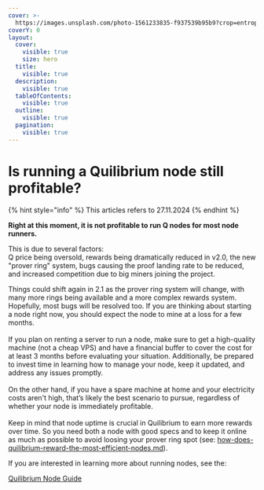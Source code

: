 ```yaml
---
cover: >-
  https://images.unsplash.com/photo-1561233835-f937539b95b9?crop=entropy&cs=srgb&fm=jpg&ixid=M3wxOTcwMjR8MHwxfHNlYXJjaHw1fHxzZXJ2ZXJ8ZW58MHx8fHwxNzE4NzEwNDA2fDA&ixlib=rb-4.0.3&q=85
coverY: 0
layout:
  cover:
    visible: true
    size: hero
  title:
    visible: true
  description:
    visible: true
  tableOfContents:
    visible: true
  outline:
    visible: true
  pagination:
    visible: true
---
```


# Is running a Quilibrium node still profitable?

{% hint style="info" %}
This articles refers to 27.11.2024
{% endhint %}

**Right at this moment, it is not profitable to run Q nodes for most node runners.**&#x20;

This is due to several factors: \
Q price being oversold, rewards being dramatically reduced in v2.0, the new "prover ring" system, bugs causing the proof landing rate to be reduced, and increased competition due to big miners joining the project.&#x20;

Things could shift again in 2.1 as the prover ring system will change, with many more rings being available and a more complex rewards system. Hopefully, most bugs will be resolved too. If you are thinking about starting a node right now, you should expect the node to mine at a loss for a few months.\
\
If you plan on renting a server to run a node, make sure to get a high-quality machine (not a cheap VPS) and have a financial buffer to cover the cost for at least 3 months before evaluating your situation. Additionally, be prepared to invest time in learning how to manage your node, keep it updated, and address any issues promptly.\
\
On the other hand, if you have a spare machine at home and your electricity costs aren't high, that’s likely the best scenario to pursue, regardless of whether your node is immediately profitable.\
\
Keep in mind that node uptime is crucial in Quilibrium to earn more rewards over time. So you need both a node with good specs and to keep it online as much as possible to avoid loosing your prover ring spot (see: [how-does-quilibrium-reward-the-most-efficient-nodes.md](how-does-quilibrium-reward-the-most-efficient-nodes.md "mention")).

If you are interested in learning more about running nodes, see the:

[Quilibrium Node Guide](https://app.gitbook.com/o/OarGuxi0cVButvqcFwRt/s/wYHoFaVat0JopE1zxmDI/ "mention")
